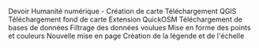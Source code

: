 Devoir Humanité numérique - Création de carte
Téléchargement QGIS
Téléchargement fond de carte
Extension QuickOSM
Téléchargement de bases de données
Filtrage des données voulues
Mise en forme des points et couleurs
Nouvelle mise en page
Création de la légende et de l'échelle
